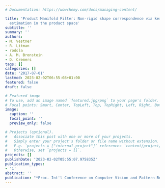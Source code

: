 ```yaml
---
# Documentation: https://wowchemy.com/docs/managing-content/

title: 'Product Manifold Filter: Non-rigid shape correspondence via kernel density
  estimation in the product space'
subtitle: ''
summary: ''
authors:
- M. Vestner
- R. Litman
- rodola
- A. M. Bronstein
- D. Cremers
tags: []
categories: []
date: '2017-07-01'
lastmod: 2023-02-02T06:55:08+01:00
featured: false
draft: false

# Featured image
# To use, add an image named `featured.jpg/png` to your page's folder.
# Focal points: Smart, Center, TopLeft, Top, TopRight, Left, Right, BottomLeft, Bottom, BottomRight.
image:
  caption: ''
  focal_point: ''
  preview_only: false

# Projects (optional).
#   Associate this post with one or more of your projects.
#   Simply enter your project's folder or file name without extension.
#   E.g. `projects = ["internal-project"]` references `content/project/deep-learning/index.md`.
#   Otherwise, set `projects = []`.
projects: []
publishDate: '2023-02-02T05:55:07.975835Z'
publication_types:
- '1'
abstract: ''
publication: "*Proc. Int'l Conference on Computer Vision and Pattern Recognition (CVPR)*"
---
```

